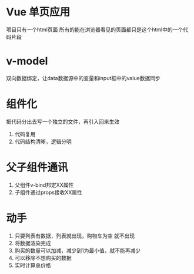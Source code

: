 # Vue 单页应用

项目只有一个html页面 所有的能在浏览器看见的页面都只是这个html中的一个代码片段

# v-model
双向数据绑定，让data数据源中的变量和input框中的value数据同步

# 组件化
  把代码分出去写一个独立的文件，再引入回来生效

1. 代码复用
2. 代码结构清晰，逻辑分明


# 父子组件通讯
1. 父组件v-bind邦定XX属性
2. 子组件通过props接收XX属性




 # 动手
1. 只要列表有数据，列表就出现，购物车为空 就不出现
2. 将数据渲染完成
3. 购买的数量可以加减，减少到1为最小值，就不能再减少
4. 可以移除不想购买的数据
5. 实时计算总价格
